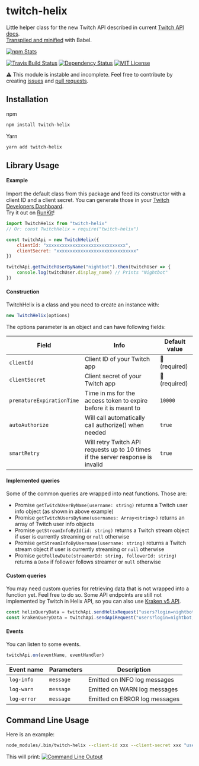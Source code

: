 # twitch-helix
Little helper class for the new Twitch API described in current [Twitch API docs](https://dev.twitch.tv/docs/api/reference).<br>
[Transpiled and minified](https://unpkg.com/twitch-helix) with Babel.

[![npm Stats](https://nodei.co/npm/twitch-helix.png?downloads=true&downloadRank=true&stars=true)](https://nodei.co/npm/twitch-helix/)

[![Travis Build Status](https://api.travis-ci.org/Jaid/twitch-helix.svg)](https://travis-ci.org/Jaid/twitch-helix)
[![Dependency Status](https://gemnasium.com/badges/github.com/Jaid/twitch-helix.svg)](https://gemnasium.com/github.com/Jaid/twitch-helix)
[![MIT License](https://img.shields.io/badge/license-MIT-blue.svg)](https://raw.githubusercontent.com/Jaid/twitch-helix/master/license.txt)

:warning: This module is instable and incomplete. Feel free to contribute by creating [issues](https://github.com/Jaid/twitch-helix/issues) and [pull requests](https://github.com/Jaid/twitch-helix/pulls).

## Installation

npm
```bash
npm install twitch-helix
```

Yarn
```bash
yarn add twitch-helix
```

## Library Usage

#### Example

Import the default class from this package and feed its constructor with a client ID and a client secret. You can generate those in your [Twitch Developers Dashboard](https://dev.twitch.tv/dashboard/apps).<br>
Try it out on [RunKit](https://npm.runkit.com/twitch-helix)!

```jsx
import TwitchHelix from "twitch-helix"
// Or: const TwitchHelix = require("twitch-helix")

const twitchApi = new TwitchHelix({
    clientId: "xxxxxxxxxxxxxxxxxxxxxxxxxxxxxx",
    clientSecret: "xxxxxxxxxxxxxxxxxxxxxxxxxxxxxx"
})

twitchApi.getTwitchUserByName("nightbot").then(twitchUser => {
    console.log(twitchUser.display_name) // Prints "Nightbot"
})
```

#### Construction

TwitchHelix is a class and you need to create an instance with:

```jsx
new TwitchHelix(options)
```

The options parameter is an object and can have following fields:

Field|Info|Default value
---|---|---
`clientId`|Client ID of your Twitch app|:no_entry_sign: (required)
`clientSecret`|Client secret of your Twitch app|:no_entry_sign: (required)
`prematureExpirationTime`|Time in ms for the access token to expire before it is meant to|`10000`
`autoAuthorize`|Will call automatically call authorize() when needed|`true`
`smartRetry`|Will retry Twitch API requests up to 10 times if the server response is invalid|`true`

#### Implemented queries

Some of the common queries are wrapped into neat functions. Those are:

- Promise `getTwitchUserByName(username: string)` returns a Twitch user info object (as shown in above example)
- Promise `getTwitchUsersByName(usernames: Array<string>)` returns an array of Twitch user info objects
- Promise `getStreamInfoById(id: string)` returns a Twitch stream object if user is currently streaming or `null` otherwise
- Promise `getStreamInfoByUsername(username: string)` returns a Twitch stream object if user is currently streaming or `null` otherwise
- Promise `getFollowDate(streamerId: string, followerId: string)` returns a `Date` if follower follows streamer or `null` otherwise

#### Custom queries

You may need custom queries for retrieving data that is not wrapped into a function yet. Feel free to do so. Some API endpoints are still not implemented by Twitch in Helix API, so you can also use [Kraken v5 API](https://dev.twitch.tv/docs/v5).

```jsx
const helixQueryData = twitchApi.sendHelixRequest("users?login=nightbot&login=moobot")
const krakenQueryData = twitchApi.sendApiRequest("users?login=nightbot,moobot", {api: "kraken"})
```

#### Events

You can listen to some events.
```jsx
twitchApi.on(eventName, eventHandler)
```

Event name|Parameters|Description
---|---|---
`log-info`|`message`|Emitted on INFO log messages
`log-warn`|`message`|Emitted on WARN log messages
`log-error`|`message`|Emitted on ERROR log messages

## Command Line Usage

Here is an example:
```bash
node_modules/.bin/twitch-helix --client-id xxx --client-secret xxx "users?login=nightbot"
``` 

This will print:
[![Command Line Output](https://i.imgur.com/PTdBOQW.png)](https://i.imgur.com/PTdBOQW.png)
